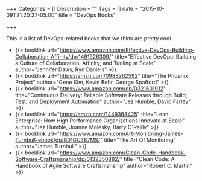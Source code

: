 +++
Categories = []
Description = ""
Tags = []
date = "2015-10-09T21:20:27-05:00"
title = "DevOps Books"

+++

This is a list of DevOps-related books that we think are pretty cool.

- {{< booklink url="https://www.amazon.com/Effective-DevOps-Building-Collaboration-Affinity/dp/1491926309/" title="Effective DevOps: Building a Culture of Collaboration, Affinity, and Tooling at Scale" author="Jennifer Davis, Ryn Daniels" >}}
- {{< booklink url="https://amzn.com/0988262592" title="The Phoenix Project" author="Gene Kim, Kevin Behr, George Spafford" >}}
- {{< booklink url="https://www.amazon.com/dp/0321601912" title="Continuous Delivery: Reliable Software Releases through Build, Test, and Deployment Automation" author="Jez Humble, David Farley" >}}
- {{< booklink url="https://amzn.com/1449368425" title="Lean Enterprise: How High Performance Organizations Innovate at Scale" author="Jez Humble, Joanne Molesky, Barry O'Reilly" >}}
- {{< booklink url="https://www.amazon.com/Art-Monitoring-James-Turnbull-ebook/dp/B01GU387MS/" title="The Art Of Monitoring" author="James Turnbull" >}}
- {{< booklink url="https://www.amazon.com/Clean-Code-Handbook-Software-Craftsmanship/dp/0132350882/" title="Clean Code: A Handbook of Agile Software Craftsmanship" author="Robert C. Martin" >}}

